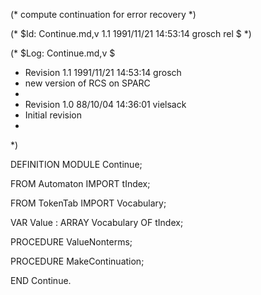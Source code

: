 (* compute continuation for error recovery *)

(* $Id: Continue.md,v 1.1 1991/11/21 14:53:14 grosch rel $ *)

(* $Log: Continue.md,v $
 * Revision 1.1  1991/11/21  14:53:14  grosch
 * new version of RCS on SPARC
 *
 * Revision 1.0  88/10/04  14:36:01  vielsack
 * Initial revision
 * 
 *)

DEFINITION MODULE Continue;

FROM Automaton IMPORT
  tIndex;

FROM TokenTab IMPORT
  Vocabulary;

  VAR
    Value : ARRAY Vocabulary OF tIndex;

  PROCEDURE ValueNonterms;

  PROCEDURE MakeContinuation;


END Continue.

